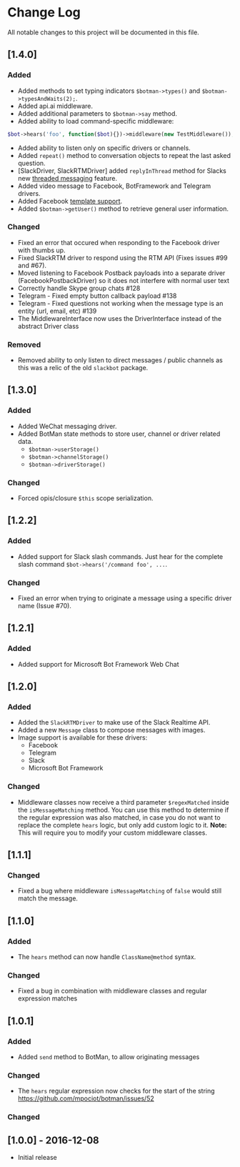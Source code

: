 # Change Log
All notable changes to this project will be documented in this file.

## [1.4.0]
### Added
- Added methods to set typing indicators `$botman->types()` and `$botman->typesAndWaits(2);`.
- Added api.ai middleware.
- Added additional parameters to `$botman->say` method.
- Added ability to load command-specific middleware: 
```php
$bot->hears('foo', function($bot){})->middleware(new TestMiddleware());
```
- Added ability to listen only on specific drivers or channels.
- Added `repeat()` method to conversation objects to repeat the last asked question.
- [SlackDriver, SlackRTMDriver] added `replyInThread` method for Slacks new [threaded messaging](https://api.slack.com/docs/message-threading#threads_party) feature.
- Added video message to Facebook, BotFramework and Telegram drivers.
- Added Facebook [template support](https://developers.facebook.com/docs/messenger-platform/send-api-reference/generic-template).
- Added `$botman->getUser()` method to retrieve general user information.

### Changed
- Fixed an error that occured when responding to the Facebook driver with thumbs up.
- Fixed SlackRTM driver to respond using the RTM API (Fixes issues #99 and #67).
- Moved listening to Facebook Postback payloads into a separate driver (FacebookPostbackDriver) so it does not interfere with normal user text
- Correctly handle Skype group chats #128
- Telegram - Fixed empty button callback payload #138
- Telegram - Fixed questions not working when the message type is an entity (url, email, etc) #139
- The MiddlewareInterface now uses the DriverInterface instead of the abstract Driver class

### Removed
- Removed ability to only listen to direct messages / public channels as this was a relic of the old `slackbot` package.

## [1.3.0]
### Added
- Added WeChat messaging driver.
- Added BotMan state methods to store user, channel or driver related data.
    - `$botman->userStorage()`
    - `$botman->channelStorage()`
    - `$botman->driverStorage()`
    
### Changed
- Forced opis/closure `$this` scope serialization.

## [1.2.2]
### Added
- Added support for Slack slash commands. Just hear for the complete slash command `$bot->hears('/command foo', ...`.

### Changed
- Fixed an error when trying to originate a message using a specific driver name (Issue #70).

## [1.2.1]
### Added
- Added support for Microsoft Bot Framework Web Chat

## [1.2.0]
### Added
- Added the `SlackRTMDriver` to make use of the Slack Realtime API.
- Added a new `Message` class to compose messages with images.
- Image support is available for these drivers:
    - Facebook
    - Telegram
    - Slack
    - Microsoft Bot Framework

### Changed
- Middleware classes now receive a third parameter `$regexMatched` inside the `isMessageMatching` method. You can use
this method to determine if the regular expression was also matched, in case you do not want to replace the complete
`hears` logic, but only add custom logic to it. **Note:** This will require you to modify your custom middleware classes.

## [1.1.1]
### Changed
- Fixed a bug where middleware `isMessageMatching` of `false` would still match the message.

## [1.1.0]
### Added
- The `hears` method can now handle `ClassName@method` syntax.

### Changed
- Fixed a bug in combination with middleware classes and regular expression matches

## [1.0.1]
### Added
- Added `send` method to BotMan, to allow originating messages

### Changed
- The `hears` regular expression now checks for the start of the string https://github.com/mpociot/botman/issues/52

### Changed

## [1.0.0] - 2016-12-08
- Initial release
